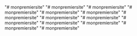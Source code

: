 "# monpremiersite" 
"# monpremiersite" 
"# monpremiersite" 
"# monpremiersite" 
"# monpremiersite" 
"# monpremiersite" 
"# monpremiersite" 
"# monpremiersite" 
"# monpremiersite" 
"# monpremiersite" 
"# monpremiersite" 
"# monpremiersite" 
"# monpremiersite" 
"# monpremiersite" 
